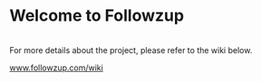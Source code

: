 # Welcome to Followzup

<br>
For more details about the project, please refer to the wiki below.

www.followzup.com/wiki
